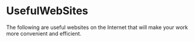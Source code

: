 # UsefulWebSites
The following are useful websites on the Internet that will make your work more convenient and efficient.
